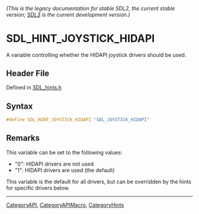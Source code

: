 ###### (This is the legacy documentation for stable SDL2, the current stable version; [SDL3](https://wiki.libsdl.org/SDL3/) is the current development version.)
# SDL_HINT_JOYSTICK_HIDAPI

A variable controlling whether the HIDAPI joystick drivers should be used.

## Header File

Defined in [SDL_hints.h](https://github.com/libsdl-org/SDL/blob/SDL2/include/SDL_hints.h)

## Syntax

```c
#define SDL_HINT_JOYSTICK_HIDAPI "SDL_JOYSTICK_HIDAPI"
```

## Remarks

This variable can be set to the following values:

- "0": HIDAPI drivers are not used
- "1": HIDAPI drivers are used (the default)

This variable is the default for all drivers, but can be overridden by the
hints for specific drivers below.

----
[CategoryAPI](CategoryAPI), [CategoryAPIMacro](CategoryAPIMacro), [CategoryHints](CategoryHints)

